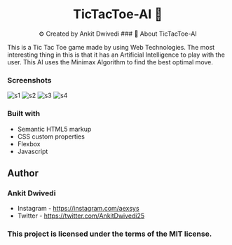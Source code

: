 <h1 align="center">TicTacToe-AI 🤖</h1>
<p align="center">
      ⚙️ Created by Ankit Dwivedi
### 🎯 About TicTacToe-AI

This is a Tic Tac Toe game made by using Web Technologies. The most interesting thing in this is that it has an Artificial Intelligence to play with the user. This AI uses the Minimax Algorithm to find the best optimal move.

### Screenshots
![s1](https://user-images.githubusercontent.com/65527745/154841942-33067088-85e5-4e54-8fa1-1f1abb6304ab.png)
![s2](https://user-images.githubusercontent.com/65527745/154841945-176caacb-f54c-498e-a847-1b531d145007.png)
![s3](https://user-images.githubusercontent.com/65527745/154841950-c4ccdd8f-dde8-4def-acab-22c3d4b8087d.png)
![s4](https://user-images.githubusercontent.com/65527745/154841953-5f7cfa94-a37f-4b9e-9d91-2bbef57eee77.png)

### Built with

- Semantic HTML5 markup
- CSS custom properties
- Flexbox
- Javascript

## Author
### Ankit Dwivedi
- Instagram - https://instagram.com/aexsys
- Twitter - https://twitter.com/AnkitDwivedi25

### This project is licensed under the terms of the MIT license.
